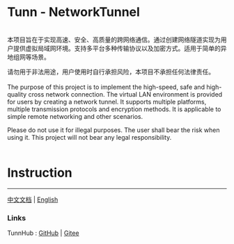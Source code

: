 # Tunn - NetworkTunnel

<br>
本项目旨在于实现高速、安全、高质量的跨网络通信。通过创建网络隧道实现为用户提供虚拟局域网环境。支持多平台多种传输协议以及加密方式。适用于简单的异地组网等场景。

请勿用于非法用途，用户使用时自行承担风险，本项目不承担任何法律责任。
<br>
<br>
The purpose of this project is to implement the high-speed, safe and high-quality cross network connection. The virtual
LAN environment is provided for users by creating a network tunnel. It supports multiple platforms, multiple
transmission protocols and encryption methods. It is applicable to simple remote networking and other scenarios.

Please do not use it for illegal purposes. The user shall bear the risk when using it. This project will not bear any
legal responsibility.
<br>
<br>

# Instruction

------

[中文文档](./doc/README_CN.md) | [English](./doc/README_EN.md)

### Links

TunnHub : [GitHub](https://github.com/yaooovesm/tunn-hub) | [Gitee](https://gitee.com/jackrabbit872568318/tunn-hub)